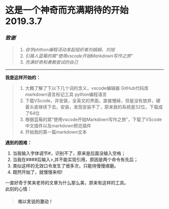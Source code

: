 # 这是一个神奇而充满期待的开始 2019.3.7 
### *致谢*
>1. *自学phthon编程活动发起组织者刘娟娟、刘旭*
>2. *引路人蓝莓的窝“使用vscode开始Markdown写作之旅”*
>3. *充满好奇和勇敢尝试的自己*

-- --
**我是这样开始的：**
 >1. 大概了解了下以下几个词的含义，vscode编辑器 GitHub代码库 markdown语言标记工具 python编程语言
 >2. 下载VScode，并安装，全英文的界面，直接懵掉，但是没有放弃，硬着头皮继续下去，安装，发现安装不了，原来我的系统是32位，下载成了64位
 >3. 根据蓝莓的窝“使用vscode开始Markdown写作之旅”，下载了VScode中文插件以及markdown预览插件
 >4. 开始我的第一篇markdown文本 

**遇到的困难：**  
1. 当我输入字体调节#，识别不了，原来是后面没输入空格；  
2. 当我在####后输入>,并不能实现引用，原因是两个命令有先后；  
3. 类似这样的无效口令发生了很多次，只能待慢慢琢磨。  
4. 既然开始了，就慢慢来呗!  

一直好奇于笑来老师的文章为什么那么美，原来有这样的工具。  
此刻的心情：
>#### **难以言说的激动！**  